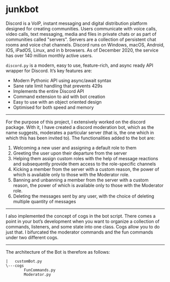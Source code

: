 # junkbot
Discord is a VoIP, instant messaging and digital distribution platform designed for creating communities. Users communicate with voice calls, video calls, text messaging, media and files in private chats or as part of communities called "servers". Servers are a collection of persistent chat rooms and voice chat channels. Discord runs on Windows, macOS, Android, iOS, iPadOS, Linux, and in 
b browsers. As of December 2020, the service has over 140 million monthly active users.

`discord.py` is a modern, easy to use, feature-rich, and async ready API wrapper for Discord. It’s key features are:

- Modern Pythonic API using async/await syntax
- Sane rate limit handling that prevents 429s
- Implements the entire Discord API
- Command extension to aid with bot creation
- Easy to use with an object oriented design
- Optimised for both speed and memory

---

For the purpose of this project, I extensively worked on the discord package. With it, I have created a discord moderation bot, which as the name suggests, moderates a particular server (that is, the one which in which this has been invited to). The functionalities added to the bot are:

1. Welcoming a new user and assigning a default role to them
2. Greeting the user upon their departure from the server
3. Helping them assign custom roles with the help of message reactions and subsequently provide them access to the role-specific channels
4. Kicking a member from the server with a custom reason, the power of which is available only to those with the Moderator role.
5. Banning and unbanning a member from the server with a custom reason, the power of which is available only to those with the Moderator role.
6. Deleting the messages sent by any user, with the choice of deleting multiple quantity of messages

--- 

I also implemented the concept of cogs in the bot script. There comes a point in your bot’s development when you want to organize a collection of commands, listeners, and some state into one class. Cogs allow you to do just that. I bifurcated the moderator commands and the fun commands under two different cogs.

---

The architecture of the Bot is therefore as follows:

```
|   customBot.py
\---cogs
        FunCommands.py
        Moderator.py
```
